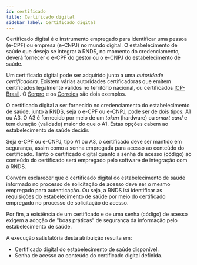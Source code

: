```yaml
---
id: certificado
title: Certificado digital
sidebar_label: Certificado digital
---
```


Certificado digital é o instrumento empregado para identificar uma
pessoa (e-CPF) ou empresa (e-CNPJ) no mundo digital. O estabelecimento de saúde que deseja se integrar à RNDS, no momento do credenciamento, deverá
fornecer o e-CPF do gestor ou o e-CNPJ do estabelecimento de saúde.

Um certificado digital pode ser adquirido junto a uma _autoridade certificadora_. Existem várias autoridades certificadoras que emitem certificados legalmente válidos no território nacional, ou certificados [ICP-Brasil](../../glossario#icp-brasil).
O [Serpro](https://www.serpro.gov.br/clientes/certificacao_digital) e os [Correios](https://www.correios.com.br/atendimento/para-o-cidadao/certificado-digital) são dois exemplos.

O certificado digital a ser fornecido no credenciamento do estabelecimento
de saúde, junto à RNDS, seja o e-CPF ou e-CNPJ, pode ser de dois tipos: A1 ou A3. O A3 é fornecido por meio de um _token_ (hardware) ou _smart card_ e tem duração (validade) maior do que o A1. Estas opções cabem ao estabelecimento de saúde decidir.

Seja e-CPF ou e-CNPJ, tipo A1 ou A3, o
certificado deve ser mantido em segurança, assim como a senha empregada
para acesso ao conteúdo do certificado. Tanto o certificado digital quanto a senha de acesso (código) ao conteúdo do certificado será empregado pelo software de integração com a RNDS.

Convém esclarecer que o certificado
digital do estabelecimento de saúde informado no processo de solicitação de acesso deve ser o mesmo empregado para autenticação. Ou seja, a RNDS irá identificar as requisições do estabelecimento de saúde por meio do certificado empregado no processo de solicitação de acesso.

Por fim, a existência de um certificado e de uma senha (código) de acesso exigem a adoção de "boas práticas" de segurança da informação pelo estabelecimento de saúde.

A execução satisfatória desta atribuição resulta em:

- Certificado digital do estabelecimento de saúde disponível.
- Senha de acesso ao conteúdo do certificado digital definida.
